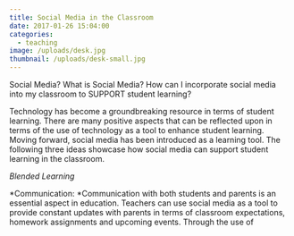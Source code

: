 ```yaml
---
title: Social Media in the Classroom
date: 2017-01-26 15:04:00
categories:
  - teaching
image: /uploads/desk.jpg
thumbnail: /uploads/desk-small.jpg
---
```



Social Media? What is Social Media? How can I incorporate social media into my classroom to SUPPORT student learning?&nbsp;

Technology has become a groundbreaking resource in terms of student learning. There are many positive aspects that can be reflected upon in terms of the use of technology as a tool to enhance student learning. Moving forward, social media has been introduced as a learning tool. The following three ideas showcase how social media can support student learning in the classroom.&nbsp;

*Blended Learning&nbsp;*

*Communication:&nbsp;*Communication with both students and parents is an essential aspect in education. Teachers can use social media as a tool to provide constant updates with parents in terms of classroom expectations, homework assignments and upcoming events. Through the use of&nbsp;

&nbsp;